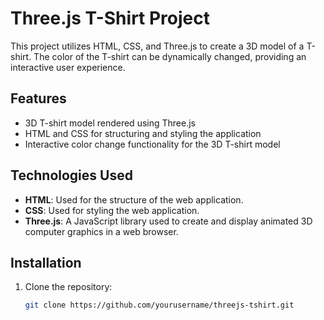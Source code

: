 # Three.js T-Shirt Project

This project utilizes HTML, CSS, and Three.js to create a 3D model of a T-shirt. The color of the T-shirt can be dynamically changed, providing an interactive user experience.

## Features

- 3D T-shirt model rendered using Three.js
- HTML and CSS for structuring and styling the application
- Interactive color change functionality for the 3D T-shirt model

## Technologies Used

- **HTML**: Used for the structure of the web application.
- **CSS**: Used for styling the web application.
- **Three.js**: A JavaScript library used to create and display animated 3D computer graphics in a web browser.

## Installation

1. Clone the repository:
   ```bash
   git clone https://github.com/yourusername/threejs-tshirt.git
